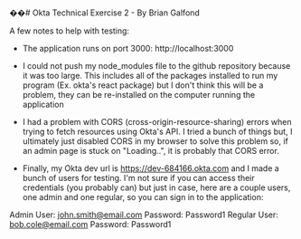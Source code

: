 ��# Okta Technical Exercise 2 - By Brian Galfond

A few notes to help with testing:

- The application runs on port 3000:  http://localhost:3000

- I could not push my node_modules file to the github repository because it was too large. This includes all of the packages installed to run my program (Ex. okta's react package) but I don't think this will be a problem, they can be re-installed on the computer running the application

- I had a problem with CORS (cross-origin-resource-sharing) errors when trying to fetch resources using Okta's API. I tried a bunch of things but, I ultimately just disabled CORS in my browser to solve this problem so, if an admin page is stuck on "Loading..", it is probably that CORS error.

- Finally, my Okta dev url is https://dev-684166.okta.com and I made a bunch of users for testing. I'm not sure if you can access their credentials (you probably can) but just in case, here are a couple users, one admin and one regular, so you can sign in to the application:

Admin User: john.smith@email.com         Password:  Password1
Regular User: bob.cole@email.com            Password:  Password1

